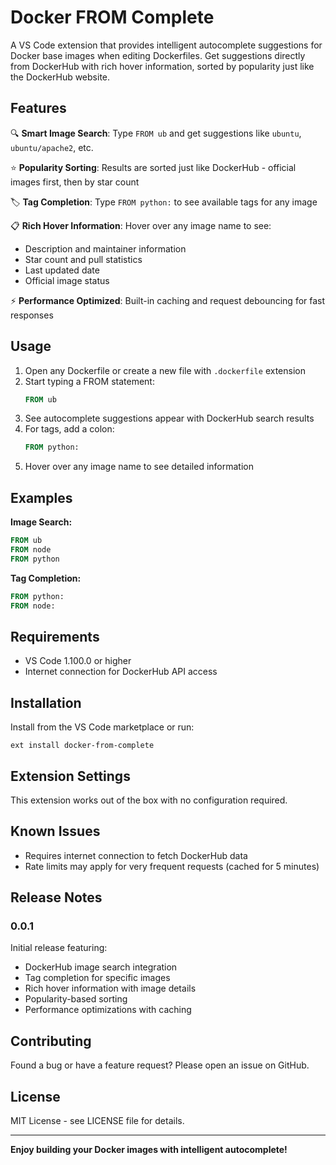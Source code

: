 # Docker FROM Complete

A VS Code extension that provides intelligent autocomplete suggestions for Docker base images when editing Dockerfiles. Get suggestions directly from DockerHub with rich hover information, sorted by popularity just like the DockerHub website.

## Features

🔍 **Smart Image Search**: Type `FROM ub` and get suggestions like `ubuntu`, `ubuntu/apache2`, etc.

⭐ **Popularity Sorting**: Results are sorted just like DockerHub - official images first, then by star count

🏷️ **Tag Completion**: Type `FROM python:` to see available tags for any image

📋 **Rich Hover Information**: Hover over any image name to see:

- Description and maintainer information
- Star count and pull statistics
- Last updated date
- Official image status

⚡ **Performance Optimized**: Built-in caching and request debouncing for fast responses

## Usage

1. Open any Dockerfile or create a new file with `.dockerfile` extension
2. Start typing a FROM statement:
   ```dockerfile
   FROM ub
   ```
3. See autocomplete suggestions appear with DockerHub search results
4. For tags, add a colon:
   ```dockerfile
   FROM python:
   ```
5. Hover over any image name to see detailed information

## Examples

**Image Search:**

```dockerfile
FROM ub        
FROM node      
FROM python    
```

**Tag Completion:**

```dockerfile
FROM python:   
FROM node:     
```

## Requirements

- VS Code 1.100.0 or higher
- Internet connection for DockerHub API access

## Installation

Install from the VS Code marketplace or run:

```
ext install docker-from-complete
```

## Extension Settings

This extension works out of the box with no configuration required.

## Known Issues

- Requires internet connection to fetch DockerHub data
- Rate limits may apply for very frequent requests (cached for 5 minutes)

## Release Notes

### 0.0.1

Initial release featuring:

- DockerHub image search integration
- Tag completion for specific images
- Rich hover information with image details
- Popularity-based sorting
- Performance optimizations with caching

## Contributing

Found a bug or have a feature request? Please open an issue on GitHub.

## License

MIT License - see LICENSE file for details.

---

**Enjoy building your Docker images with intelligent autocomplete!**
